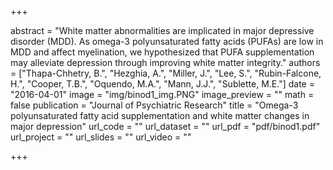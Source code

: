 +++

abstract = "White matter abnormalities are implicated in major depressive disorder (MDD). As omega-3 polyunsaturated fatty acids (PUFAs) are low in MDD and affect myelination, we hypothesized that PUFA supplementation may alleviate depression through improving white matter integrity."
authors = ["Thapa-Chhetry, B.", "Hezghia, A.", "Miller, J.", "Lee, S.", "Rubin-Falcone, H.", "Cooper, T.B.", "Oquendo, M.A.", "Mann, J.J.", "Sublette, M.E."]
date = "2016-04-01"
image = "img/binod1_img.PNG"
image_preview = ""
math = false
publication = "Journal of Psychiatric Research"
title = "Omega-3 polyunsaturated fatty acid supplementation and white matter changes in major depression"
url_code = ""
url_dataset = ""
url_pdf = "pdf/binod1.pdf"
url_project = ""
url_slides = ""
url_video = ""

+++